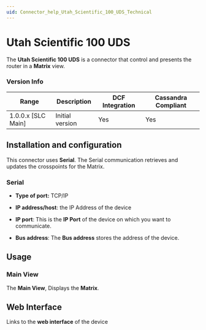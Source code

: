 ```yaml
---
uid: Connector_help_Utah_Scientific_100_UDS_Technical
---
```


# Utah Scientific 100 UDS

The **Utah Scientific 100 UDS** is a connector that control and presents the router in a **Matrix** view.

### Version Info

| Range | Description | DCF Integration | Cassandra Compliant |
|----------------------|-----------------|---------------------|-------------------------|
| 1.0.0.x [SLC Main]   | Initial version | Yes                 | Yes                     |


## Installation and configuration

This connector uses **Serial**. The Serial communication retrieves and updates the crosspoints for the Matrix.

### Serial
- **Type of port:** TCP/IP

- **IP address/host**: the IP Address of the device

- **IP port**: This is the **IP Port** of the device on which you want to communicate.

- **Bus address**: The **Bus address** stores the address of the device.

## Usage

### Main View

The **Main View**, Displays the **Matrix**.

## Web Interface
Links to the **web interface** of the device
